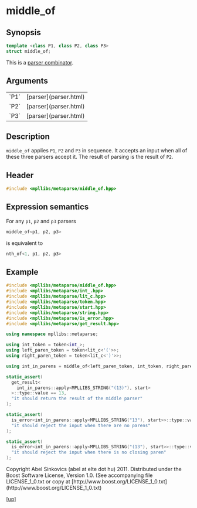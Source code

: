 # middle_of

## Synopsis

```cpp
template <class P1, class P2, class P3>
struct middle_of;
```

This is a [parser combinator](parser_combinator.html).

## Arguments

<table cellpadding='0' cellspacing='0'>
  <tr>
    <td>`P1`</td>
    <td>[parser](parser.html)</td>
  </tr>
  <tr>
    <td>`P2`</td>
    <td>[parser](parser.html)</td>
  </tr>
  <tr>
    <td>`P3`</td>
    <td>[parser](parser.html)</td>
  </tr>
</table>

## Description

`middle_of` applies `P1`, `P2` and `P3` in sequence. It accepts an input when
all of these three parsers accept it. The result of parsing is the result of
`P2`.

## Header

```cpp
#include <mpllibs/metaparse/middle_of.hpp>
```

## Expression semantics

For any `p1`, `p2` and `p3` parsers

```cpp
middle_of<p1, p2, p3>
```

is equivalent to

```cpp
nth_of<1, p1, p2, p3>
```

## Example

```cpp
#include <mpllibs/metaparse/middle_of.hpp>
#include <mpllibs/metaparse/int_.hpp>
#include <mpllibs/metaparse/lit_c.hpp>
#include <mpllibs/metaparse/token.hpp>
#include <mpllibs/metaparse/start.hpp>
#include <mpllibs/metaparse/string.hpp>
#include <mpllibs/metaparse/is_error.hpp>
#include <mpllibs/metaparse/get_result.hpp>

using namespace mpllibs::metaparse;

using int_token = token<int_>;
using left_paren_token = token<lit_c<'('>>;
using right_paren_token = token<lit_c<')'>>;

using int_in_parens = middle_of<left_paren_token, int_token, right_paren_token>;

static_assert(
  get_result<
    int_in_parens::apply<MPLLIBS_STRING("(13)"), start>
  >::type::value == 13,
  "it should return the result of the middle parser"
);

static_assert(
  is_error<int_in_parens::apply<MPLLIBS_STRING("13"), start>>::type::value,
  "it should reject the input when there are no parens"
);

static_assert(
  is_error<int_in_parens::apply<MPLLIBS_STRING("(13"), start>>::type::value,
  "it should reject the input when there is no closing paren"
);
```

<p class="copyright">
Copyright Abel Sinkovics (abel at elte dot hu) 2011.
Distributed under the Boost Software License, Version 1.0.
(See accompanying file LICENSE_1_0.txt or copy at
[http://www.boost.org/LICENSE_1_0.txt](http://www.boost.org/LICENSE_1_0.txt)
</p>

[[up]](reference.html)

